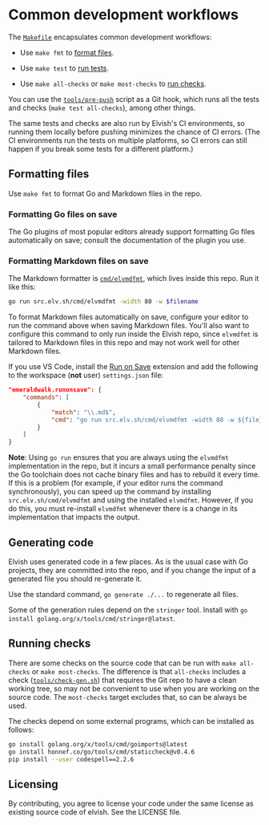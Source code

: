 # Common development workflows

The [`Makefile`](Makefile) encapsulates common development workflows:

-   Use `make fmt` to [format files](#formatting-files).

-   Use `make test` to [run tests](./testing.md).

-   Use `make all-checks` or `make most-checks` to
    [run checks](#running-checks).

You can use the [`tools/pre-push`](../tools/pre-push) script as a Git hook,
which runs all the tests and checks (`make test all-checks`), among other
things.

The same tests and checks are also run by Elvish's CI environments, so running
them locally before pushing minimizes the chance of CI errors. (The CI
environments run the tests on multiple platforms, so CI errors can still happen
if you break some tests for a different platform.)

## Formatting files

Use `make fmt` to format Go and Markdown files in the repo.

### Formatting Go files on save

The Go plugins of most popular editors already support formatting Go files
automatically on save; consult the documentation of the plugin you use.

### Formatting Markdown files on save

The Markdown formatter is [`cmd/elvmdfmt`](../cmd/elvmdfmt), which lives inside
this repo. Run it like this:

```sh
go run src.elv.sh/cmd/elvmdfmt -width 80 -w $filename
```

To format Markdown files automatically on save, configure your editor to run the
command above when saving Markdown files. You'll also want to configure this
command to only run inside the Elvish repo, since `elvmdfmt` is tailored to
Markdown files in this repo and may not work well for other Markdown files.

If you use VS Code, install the
[Run on Save](https://marketplace.visualstudio.com/items?itemName=emeraldwalk.RunOnSave)
extension and add the following to the workspace (**not** user) `settings.json`
file:

```json
"emeraldwalk.runonsave": {
    "commands": [
        {
            "match": "\\.md$",
            "cmd": "go run src.elv.sh/cmd/elvmdfmt -width 80 -w ${file}"
        }
    ]
}
```

**Note**: Using `go run` ensures that you are always using the `elvmdfmt`
implementation in the repo, but it incurs a small performance penalty since the
Go toolchain does not cache binary files and has to rebuild it every time. If
this is a problem (for example, if your editor runs the command synchronously),
you can speed up the command by installing `src.elv.sh/cmd/elvmdfmt` and using
the installed `elvmdfmt`. However, if you do this, you must re-install
`elvmdfmt` whenever there is a change in its implementation that impacts the
output.

## Generating code

Elvish uses generated code in a few places. As is the usual case with Go
projects, they are committed into the repo, and if you change the input of a
generated file you should re-generate it.

Use the standard command, `go generate ./...` to regenerate all files.

Some of the generation rules depend on the `stringer` tool. Install with
`go install golang.org/x/tools/cmd/stringer@latest`.

## Running checks

There are some checks on the source code that can be run with `make all-checks`
or `make most-checks`. The difference is that `all-checks` includes a check
([`tools/check-gen.sh`](../tools/check-gen.sh)) that requires the Git repo to
have a clean working tree, so may not be convenient to use when you are working
on the source code. The `most-checks` target excludes that, so can be always be
used.

The checks depend on some external programs, which can be installed as follows:

<!-- Keep the versions of staticcheck and codespell in sync with .github/workflows/ci.yml -->

```sh
go install golang.org/x/tools/cmd/goimports@latest
go install honnef.co/go/tools/cmd/staticcheck@v0.4.6
pip install --user codespell==2.2.6
```

## Licensing

By contributing, you agree to license your code under the same license as
existing source code of elvish. See the LICENSE file.
